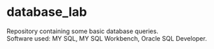 # database_lab
Repository containing some basic database queries.
<br>
Software used: MY SQL, MY SQL Workbench, Oracle SQL Developer.

